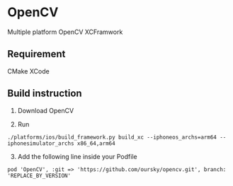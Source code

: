 OpenCV
======
Multiple platform OpenCV XCFramwork

Requirement
-----------
CMake
XCode

Build instruction
-----------------

1. Download OpenCV

2. Run

```
./platforms/ios/build_framework.py build_xc --iphoneos_archs=arm64 --iphonesimulator_archs x86_64,arm64
```

3. Add the following line inside your Podfile

```
pod 'OpenCV', :git => 'https://github.com/oursky/opencv.git', branch: 'REPLACE_BY_VERSION'
```